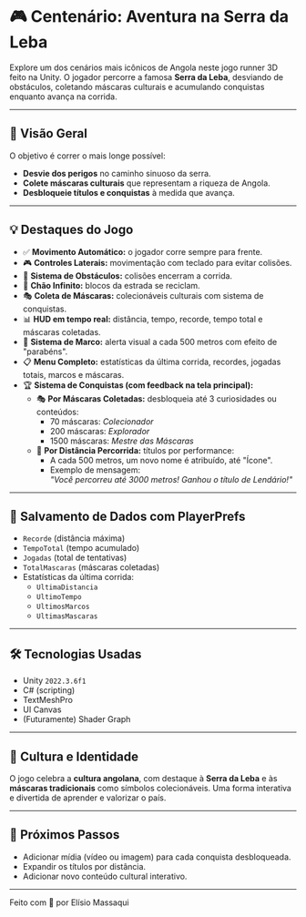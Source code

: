 # 🎮 Centenário: Aventura na Serra da Leba

Explore um dos cenários mais icônicos de Angola neste jogo runner 3D feito na Unity. O jogador percorre a famosa **Serra da Leba**, desviando de obstáculos, coletando máscaras culturais e acumulando conquistas enquanto avança na corrida.

---

## 🧠 Visão Geral

O objetivo é correr o mais longe possível:
- **Desvie dos perigos** no caminho sinuoso da serra.
- **Colete máscaras culturais** que representam a riqueza de Angola.
- **Desbloqueie títulos e conquistas** à medida que avança.

---

## 💡 Destaques do Jogo

- ✅ **Movimento Automático:** o jogador corre sempre para frente.
- 🎮 **Controles Laterais:** movimentação com teclado para evitar colisões.
- 🎯 **Sistema de Obstáculos:** colisões encerram a corrida.
- 🔁 **Chão Infinito:** blocos da estrada se reciclam.
- 🎭 **Coleta de Máscaras:** colecionáveis culturais com sistema de conquistas.
- 📊 **HUD em tempo real:** distância, tempo, recorde, tempo total e máscaras coletadas.
- 🧠 **Sistema de Marco:** alerta visual a cada 500 metros com efeito de "parabéns".
- 📋 **Menu Completo:** estatísticas da última corrida, recordes, jogadas totais, marcos e máscaras.
- 🏆 **Sistema de Conquistas (com feedback na tela principal):**
  - 🎭 **Por Máscaras Coletadas:** desbloqueia até 3 curiosidades ou conteúdos:
    - 70 máscaras: *Colecionador*
    - 200 máscaras: *Explorador*
    - 1500 máscaras: *Mestre das Máscaras*
  - 🥇 **Por Distância Percorrida:** títulos por performance:
    - A cada 500 metros, um novo nome é atribuído, até "Ícone".
    - Exemplo de mensagem:  
      _"Você percorreu até 3000 metros! Ganhou o título de Lendário!"_

---

## 📁 Salvamento de Dados com PlayerPrefs

- `Recorde` (distância máxima)
- `TempoTotal` (tempo acumulado)
- `Jogadas` (total de tentativas)
- `TotalMascaras` (máscaras coletadas)
- Estatísticas da última corrida:
  - `UltimaDistancia`
  - `UltimoTempo`
  - `UltimosMarcos`
  - `UltimasMascaras`

---

## 🛠️ Tecnologias Usadas

- Unity `2022.3.6f1`
- C# (scripting)
- TextMeshPro
- UI Canvas
- (Futuramente) Shader Graph

---

## 🎨 Cultura e Identidade

O jogo celebra a **cultura angolana**, com destaque à **Serra da Leba** e às **máscaras tradicionais** como símbolos colecionáveis. Uma forma interativa e divertida de aprender e valorizar o país.

---

## 📌 Próximos Passos

- Adicionar mídia (vídeo ou imagem) para cada conquista desbloqueada.
- Expandir os títulos por distância.
- Adicionar novo conteúdo cultural interativo.

---

Feito com 💚 por Elísio Massaqui
